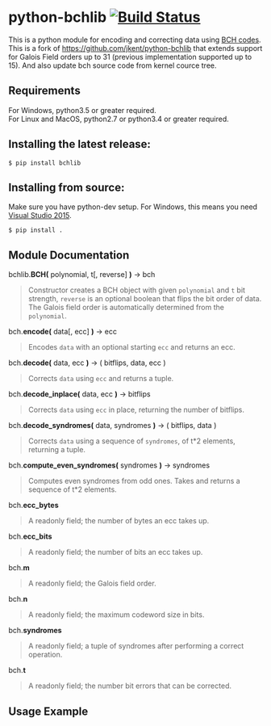 python-bchlib [![Build Status](https://travis-ci.com/jkent/python-bchlib.svg?branch=master)](https://travis-ci.com/jkent/python-bchlib)
=============

This is a python module for encoding and correcting data using [BCH codes](https://en.wikipedia.org/wiki/BCH_code).  This is a fork of https://github.com/jkent/python-bchlib that extends support for Galois Field orders up to 31 (previous implementation supported up to 15).
And also update bch source code from kernel cource tree.

## Requirements
  For Windows, python3.5 or greater required.<br>
  For Linux and MacOS, python2.7 or python3.4 or greater required.

## Installing the latest release:
    $ pip install bchlib

## Installing from source:
  Make sure you have python-dev setup.  For Windows, this means you need [Visual Studio 2015](https://stackoverflow.com/a/44290942/6844002).

    $ pip install .

## Module Documentation
bchlib.__BCH(__ polynomial, t[, reverse] __)__ → bch
> Constructor creates a BCH object with given `polynomial` and `t` bit strength, `reverse` is an optional boolean that flips the bit order of data. The Galois field order is automatically determined from the `polynomial`.

bch.__encode(__ data[, ecc] __)__ → ecc
> Encodes `data` with an optional starting `ecc` and returns an ecc.

bch.__decode(__ data, ecc __)__ → ( bitflips, data, ecc )
> Corrects `data` using `ecc` and returns a tuple.

bch.__decode_inplace(__ data, ecc __)__ → bitflips
> Corrects `data` using `ecc` in place, returning the number of bitflips.

bch.__decode_syndromes(__ data, syndromes __)__ → ( bitflips, data )
> Corrects `data` using a sequence of `syndromes`, of t*2 elements, returning a tuple.

bch.__compute_even_syndromes(__ syndromes __)__ → syndromes
> Computes even syndromes from odd ones. Takes and returns a sequence of t*2 elements.

bch.__ecc_bytes__
> A readonly field; the number of bytes an ecc takes up.

bch.__ecc_bits__
> A readonly field; the number of bits an ecc takes up.

bch.__m__
> A readonly field; the Galois field order.

bch.__n__
> A readonly field; the maximum codeword size in bits.

bch.__syndromes__
> A readonly field; a tuple of syndromes after performing a correct operation.

bch.__t__
> A readonly field; the number bit errors that can be corrected.

## Usage Example

```Look at test.py
```
